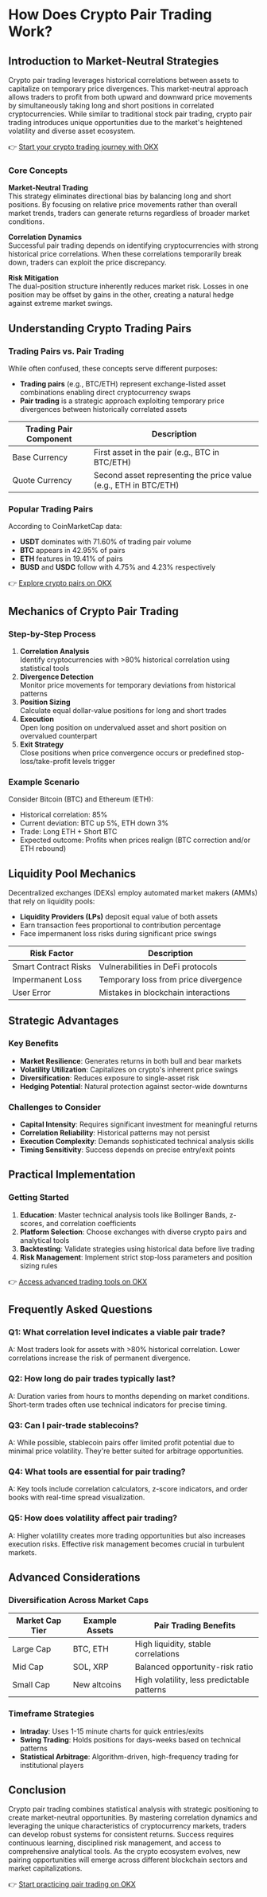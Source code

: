 # How Does Crypto Pair Trading Work?

## Introduction to Market-Neutral Strategies

Crypto pair trading leverages historical correlations between assets to capitalize on temporary price divergences. This market-neutral approach allows traders to profit from both upward and downward price movements by simultaneously taking long and short positions in correlated cryptocurrencies. While similar to traditional stock pair trading, crypto pair trading introduces unique opportunities due to the market's heightened volatility and diverse asset ecosystem.

👉 [Start your crypto trading journey with OKX](https://bit.ly/okx-bonus)

### Core Concepts

**Market-Neutral Trading**  
This strategy eliminates directional bias by balancing long and short positions. By focusing on relative price movements rather than overall market trends, traders can generate returns regardless of broader market conditions.

**Correlation Dynamics**  
Successful pair trading depends on identifying cryptocurrencies with strong historical price correlations. When these correlations temporarily break down, traders can exploit the price discrepancy.

**Risk Mitigation**  
The dual-position structure inherently reduces market risk. Losses in one position may be offset by gains in the other, creating a natural hedge against extreme market swings.

## Understanding Crypto Trading Pairs

### Trading Pairs vs. Pair Trading

While often confused, these concepts serve different purposes:
- **Trading pairs** (e.g., BTC/ETH) represent exchange-listed asset combinations enabling direct cryptocurrency swaps
- **Pair trading** is a strategic approach exploiting temporary price divergences between historically correlated assets

| Trading Pair Component | Description |
|-------------------------|-------------|
| Base Currency           | First asset in the pair (e.g., BTC in BTC/ETH) |
| Quote Currency          | Second asset representing the price value (e.g., ETH in BTC/ETH) |

### Popular Trading Pairs

According to CoinMarketCap data:
- **USDT** dominates with 71.60% of trading pair volume
- **BTC** appears in 42.95% of pairs
- **ETH** features in 19.41% of pairs
- **BUSD** and **USDC** follow with 4.75% and 4.23% respectively

👉 [Explore crypto pairs on OKX](https://bit.ly/okx-bonus)

## Mechanics of Crypto Pair Trading

### Step-by-Step Process

1. **Correlation Analysis**  
Identify cryptocurrencies with >80% historical correlation using statistical tools
2. **Divergence Detection**  
Monitor price movements for temporary deviations from historical patterns
3. **Position Sizing**  
Calculate equal dollar-value positions for long and short trades
4. **Execution**  
Open long position on undervalued asset and short position on overvalued counterpart
5. **Exit Strategy**  
Close positions when price convergence occurs or predefined stop-loss/take-profit levels trigger

### Example Scenario

Consider Bitcoin (BTC) and Ethereum (ETH):
- Historical correlation: 85%
- Current deviation: BTC up 5%, ETH down 3%
- Trade: Long ETH + Short BTC
- Expected outcome: Profits when prices realign (BTC correction and/or ETH rebound)

## Liquidity Pool Mechanics

Decentralized exchanges (DEXs) employ automated market makers (AMMs) that rely on liquidity pools:
- **Liquidity Providers (LPs)** deposit equal value of both assets
- Earn transaction fees proportional to contribution percentage
- Face impermanent loss risks during significant price swings

| Risk Factor          | Description |
|----------------------|-------------|
| Smart Contract Risks | Vulnerabilities in DeFi protocols |
| Impermanent Loss     | Temporary loss from price divergence |
| User Error           | Mistakes in blockchain interactions |

## Strategic Advantages

### Key Benefits

- **Market Resilience**: Generates returns in both bull and bear markets
- **Volatility Utilization**: Capitalizes on crypto's inherent price swings
- **Diversification**: Reduces exposure to single-asset risk
- **Hedging Potential**: Natural protection against sector-wide downturns

### Challenges to Consider

- **Capital Intensity**: Requires significant investment for meaningful returns
- **Correlation Reliability**: Historical patterns may not persist
- **Execution Complexity**: Demands sophisticated technical analysis skills
- **Timing Sensitivity**: Success depends on precise entry/exit points

## Practical Implementation

### Getting Started

1. **Education**: Master technical analysis tools like Bollinger Bands, z-scores, and correlation coefficients
2. **Platform Selection**: Choose exchanges with diverse crypto pairs and analytical tools
3. **Backtesting**: Validate strategies using historical data before live trading
4. **Risk Management**: Implement strict stop-loss parameters and position sizing rules

👉 [Access advanced trading tools on OKX](https://bit.ly/okx-bonus)

## Frequently Asked Questions

### Q1: What correlation level indicates a viable pair trade?

A: Most traders look for assets with >80% historical correlation. Lower correlations increase the risk of permanent divergence.

### Q2: How long do pair trades typically last?

A: Duration varies from hours to months depending on market conditions. Short-term trades often use technical indicators for precise timing.

### Q3: Can I pair-trade stablecoins?

A: While possible, stablecoin pairs offer limited profit potential due to minimal price volatility. They're better suited for arbitrage opportunities.

### Q4: What tools are essential for pair trading?

A: Key tools include correlation calculators, z-score indicators, and order books with real-time spread visualization.

### Q5: How does volatility affect pair trading?

A: Higher volatility creates more trading opportunities but also increases execution risks. Effective risk management becomes crucial in turbulent markets.

## Advanced Considerations

### Diversification Across Market Caps

| Market Cap Tier | Example Assets | Pair Trading Benefits |
|------------------|----------------|------------------------|
| Large Cap        | BTC, ETH       | High liquidity, stable correlations |
| Mid Cap          | SOL, XRP       | Balanced opportunity-risk ratio |
| Small Cap        | New altcoins   | High volatility, less predictable patterns |

### Timeframe Strategies

- **Intraday**: Uses 1-15 minute charts for quick entries/exits
- **Swing Trading**: Holds positions for days-weeks based on technical patterns
- **Statistical Arbitrage**: Algorithm-driven, high-frequency trading for institutional players

## Conclusion

Crypto pair trading combines statistical analysis with strategic positioning to create market-neutral opportunities. By mastering correlation dynamics and leveraging the unique characteristics of cryptocurrency markets, traders can develop robust systems for consistent returns. Success requires continuous learning, disciplined risk management, and access to comprehensive analytical tools. As the crypto ecosystem evolves, new pairing opportunities will emerge across different blockchain sectors and market capitalizations.

👉 [Start practicing pair trading on OKX](https://bit.ly/okx-bonus)